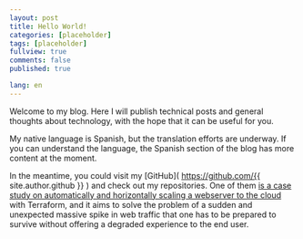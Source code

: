 ```yaml
---
layout: post
title: Hello World!
categories: [placeholder]
tags: [placeholder]
fullview: true
comments: false
published: true

lang: en
---
```


Welcome to my blog. Here I will publish technical posts and general thoughts about technology, with the hope that it can be useful for you.

My native language is Spanish, but the translation efforts are underway. If you can understand the language, the Spanish section of the blog has more content at the moment.

In the meantime, you could visit my [GitHub]( https://github.com/{{ site.author.github }} ) and check out my repositories. One of them [is a case study on automatically and horizontally scaling a webserver to the cloud](https://github.com/j-alvarez-moreno/proyecto-2ASIR) with Terraform, and it aims to solve the problem of a sudden and unexpected massive spike in web traffic that one has to be prepared to survive without offering a degraded experience to the end user.

